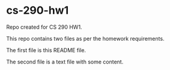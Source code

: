 # cs-290-hw1
Repo created for CS 290 HW1.

This repo contains two files as per the homework requirements.

The first file is this README file.

The second file is a text file with some content.

